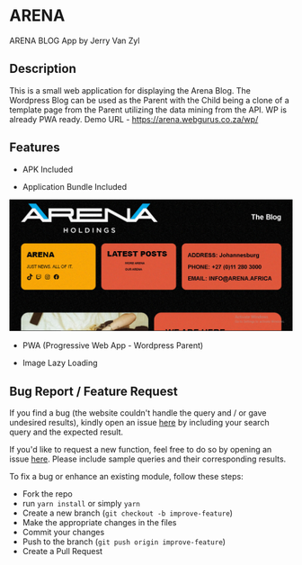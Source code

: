# ARENA
ARENA BLOG App by Jerry Van Zyl
## Description

This is a small web application for displaying the Arena Blog. The Wordpress Blog can be used as the Parent with the Child being a clone of a template page from the Parent utilizing the data mining from the API. WP is already PWA ready.
Demo URL - https://arena.webgurus.co.za/wp/


## Features

- APK Included

- Application Bundle Included

![Resposive Design](screen1.jpg)

- PWA (Progressive Web App - Wordpress Parent)

- Image Lazy Loading


## Bug Report / Feature Request

If you find a bug (the website couldn't handle the query and / or gave undesired results), kindly open an issue [here](https://github.com/JerryVanZyliq/ARENA2/issues/new) by including your search query and the expected result.

If you'd like to request a new function, feel free to do so by opening an issue [here](https://github.com/JerryVanZyliq/ARENA2/issues/new). Please include sample queries and their corresponding results.


To fix a bug or enhance an existing module, follow these steps:

- Fork the repo
- run `yarn install` or simply `yarn`
- Create a new branch (`git checkout -b improve-feature`)
- Make the appropriate changes in the files
- Commit your changes
- Push to the branch (`git push origin improve-feature`)
- Create a Pull Request


